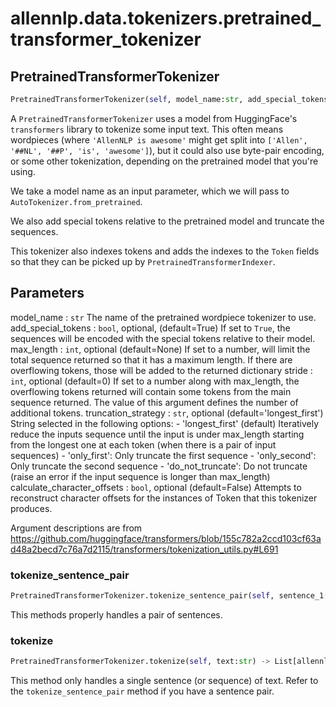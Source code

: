 # allennlp.data.tokenizers.pretrained_transformer_tokenizer

## PretrainedTransformerTokenizer
```python
PretrainedTransformerTokenizer(self, model_name:str, add_special_tokens:bool=True, max_length:int=None, stride:int=0, truncation_strategy:str='longest_first', calculate_character_offsets:bool=False) -> None
```

A ``PretrainedTransformerTokenizer`` uses a model from HuggingFace's
``transformers`` library to tokenize some input text.  This often means wordpieces
(where ``'AllenNLP is awesome'`` might get split into ``['Allen', '##NL', '##P', 'is',
'awesome']``), but it could also use byte-pair encoding, or some other tokenization, depending
on the pretrained model that you're using.

We take a model name as an input parameter, which we will pass to
``AutoTokenizer.from_pretrained``.

We also add special tokens relative to the pretrained model and truncate the sequences.

This tokenizer also indexes tokens and adds the indexes to the ``Token`` fields so that
they can be picked up by ``PretrainedTransformerIndexer``.

Parameters
----------
model_name : ``str``
    The name of the pretrained wordpiece tokenizer to use.
add_special_tokens : ``bool``, optional, (default=True)
    If set to ``True``, the sequences will be encoded with the special tokens relative
    to their model.
max_length : ``int``, optional (default=None)
    If set to a number, will limit the total sequence returned so that it has a maximum length.
    If there are overflowing tokens, those will be added to the returned dictionary
stride : ``int``, optional (default=0)
    If set to a number along with max_length, the overflowing tokens returned will contain some tokens
    from the main sequence returned. The value of this argument defines the number of additional tokens.
truncation_strategy : ``str``, optional (default='longest_first')
    String selected in the following options:
    - 'longest_first' (default) Iteratively reduce the inputs sequence until the input is under max_length
    starting from the longest one at each token (when there is a pair of input sequences)
    - 'only_first': Only truncate the first sequence
    - 'only_second': Only truncate the second sequence
    - 'do_not_truncate': Do not truncate (raise an error if the input sequence is longer than max_length)
calculate_character_offsets : ``bool``, optional (default=False)
    Attempts to reconstruct character offsets for the instances of Token that this tokenizer produces.

Argument descriptions are from
https://github.com/huggingface/transformers/blob/155c782a2ccd103cf63ad48a2becd7c76a7d2115/transformers/tokenization_utils.py#L691

### tokenize_sentence_pair
```python
PretrainedTransformerTokenizer.tokenize_sentence_pair(self, sentence_1:str, sentence_2:str) -> List[allennlp.data.tokenizers.token.Token]
```

This methods properly handles a pair of sentences.

### tokenize
```python
PretrainedTransformerTokenizer.tokenize(self, text:str) -> List[allennlp.data.tokenizers.token.Token]
```

This method only handles a single sentence (or sequence) of text.
Refer to the ``tokenize_sentence_pair`` method if you have a sentence pair.

